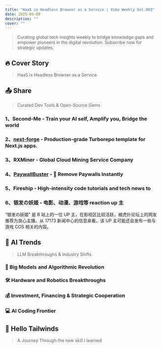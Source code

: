 ```yaml
---
title: "HaaS is Headless Browser as a Service | Vibe Weekly Vol.003"
date: 2025-04-09
description: ""
cover: ""
---
```


> Curating global tech insights weekly to bridge knowledge gaps and empower pioneers in the digital revolution. Subscribe now for strategic updates.

## 🔥 Cover Story

> HaaS is Headless Browser as a Service

## 📤 Share

> Curated Dev Tools & Open-Source Gems

### 1、Second-Me - Train your AI self, Amplify you, Bridge the world

### 2、[next-forge](https://github.com/haydenbleasel/next-forge) - Production-grade Turborepo template for Next.js apps.

### 3、RXMiner - Global Cloud Mining Service Company

### 4、[PaywallBuster](https://paywallbuster.com/) - 👋 Remove Paywalls Instantly

### 5、Fireship - High-intensity code tutorials and tech news to

### 6、银发の妖姬 - 电影、动漫、游戏等 reaction up 主

“银发の妖姬” 是 B 站上的一位 UP 主，在影视区比较活跃，被虎扑论坛上的网友推荐为良心主播。从 17173 新闻中心的信息来看，该 UP 主可能还会发布一些与游戏 COS 相关的内容。

## 🚀 AI Trends

> LLM Breakthroughs & Industry Shifts

### 🧠 Big Models and Algorithmic Revolution

### 🛠️ Hardware and Robotics Breakthroughs

### 💰 Investment, Financing & Strategic Cooperation

### 💻 AI Coding Frontier

## 👋 Hello Tailwinds

> A Journey Through the new skill I learned

